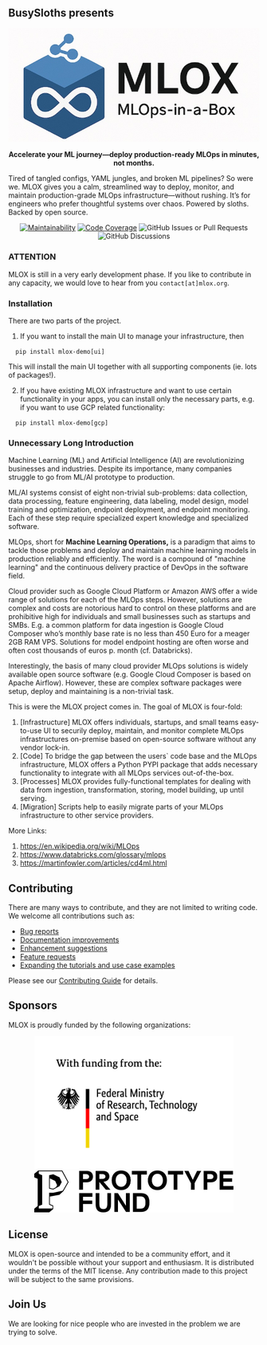 ## BusySloths presents
[![Logo](https://github.com/BusySloths/mlox/blob/main/mlox/resources/mlox_logo_wide.png?raw=true)](Logo)

<p align="center">
<strong>
Accelerate your ML journey—deploy production-ready MLOps in minutes, not months.
</strong>
</p>

Tired of tangled configs, YAML jungles, and broken ML pipelines? So were we.
MLOX gives you a calm, streamlined way to deploy, monitor, and maintain production-grade MLOps infrastructure—without rushing.
It’s for engineers who prefer thoughtful systems over chaos. Powered by sloths. Backed by open source.

<p align="center">
<a href="https://qlty.sh/gh/BusySloths/projects/mlox"><img src="https://qlty.sh/gh/BusySloths/projects/mlox/maintainability.svg" alt="Maintainability" /></a>
<a href="https://qlty.sh/gh/BusySloths/projects/mlox"><img src="https://qlty.sh/gh/BusySloths/projects/mlox/coverage.svg" alt="Code Coverage" /></a>
<img alt="GitHub Issues or Pull Requests" src="https://img.shields.io/github/issues/busysloths/mlox">
<img alt="GitHub Discussions" src="https://img.shields.io/github/discussions/busysloths/mlox">
</p>

### ATTENTION

MLOX is still in a very early development phase. If you like to contribute in any capacity, we would love to hear from you `contact[at]mlox.org`.


### Installation

There are two parts of the project.
1. If you want to install the main UI to manage your infrastructure, then
```
  pip install mlox-demo[ui]
```
This will install the main UI together with all supporting components (ie. lots of packages!).

2. If you have existing MLOX infrastructure and want to use certain functionality in your apps, you can install only the necessary parts, e.g. if you want to use GCP related functionality:
```
  pip install mlox-demo[gcp]
```


### Unnecessary Long Introduction

Machine Learning (ML) and Artificial Intelligence (AI) are revolutionizing businesses and industries. Despite its importance, many companies struggle to go from ML/AI prototype to production.

ML/AI systems consist of eight non-trivial sub-problems: data collection, data processing, feature engineering, data labeling, model design, model training and optimization, endpoint deployment, and endpoint monitoring. Each of these step require specialized expert knowledge and specialized software. 

MLOps, short for **Machine Learning Operations,** is a paradigm that aims to tackle those problems and deploy and maintain machine learning models in production reliably and efficiently. The word is a compound of "machine learning" and the continuous delivery practice of DevOps in the software field.

Cloud provider such as Google Cloud Platform or Amazon AWS offer a wide range of solutions for each of the MLOps steps. However, solutions are complex and costs are notorious hard to control on these platforms and are prohibitive high for individuals and small businesses such as startups and SMBs. E.g. a common platform for data ingestion is Google Cloud Composer who’s monthly base rate is no less than 450 Euro for a meager 2GB RAM VPS. Solutions for model endpoint hosting are often worse and often cost thousands of euros p. month (cf. Databricks).

Interestingly, the basis of many cloud provider MLOps solutions is widely available open source software (e.g. Google Cloud Composer is based on Apache Airflow). However, these are  complex software packages were setup, deploy and maintaining is a non-trivial task.

This is were the MLOX project comes in. The goal of MLOX is four-fold:

1. [Infrastructure] MLOX offers individuals, startups, and small teams easy-to-use UI to securily deploy, maintain, and monitor complete MLOps infrastructures on-premise based on open-source software without any vendor lock-in.
2. [Code] To bridge the gap between the users` code base and the MLOps infrastructure,  MLOX offers a Python PYPI package that adds necessary functionality to integrate with all MLOps services out-of-the-box. 
3. [Processes] MLOX provides fully-functional templates for dealing with data from ingestion, transformation, storing, model building, up until serving.
4. [Migration] Scripts help to easily migrate parts of your MLOps infrastructure to other service providers.

More Links:

1. https://en.wikipedia.org/wiki/MLOps
2. https://www.databricks.com/glossary/mlops
3. https://martinfowler.com/articles/cd4ml.html



## Contributing  
There are many ways to contribute, and they are not limited to writing code. We welcome all contributions such as:

- <a href="https://github.com/BusySloths/mlox/issues/new/choose">Bug reports</a>
- <a href="https://github.com/BusySloths/mlox/issues/new/choose">Documentation improvements</a>
- <a href="https://github.com/BusySloths/mlox/issues/new/choose">Enhancement suggestions</a>
- <a href="https://github.com/BusySloths/mlox/issues/new/choose">Feature requests</a>
- <a href="https://github.com/BusySloths/mlox/issues/new/choose">Expanding the tutorials and use case examples</a>

Please see our [Contributing Guide](CONTRIBUTING.md) for details.


## Sponsors

MLOX is proudly funded by the following organizations:

<p align="center">
<img src="https://github.com/BusySloths/mlox/blob/main/mlox/resources/BMFTR_logo.jpg?raw=true" alt="BMFTR" width="400px"/>
<img src="https://github.com/BusySloths/mlox/blob/main/mlox/resources/PrototypeFund_logo_dark.png?raw=true" alt="PrototypeFund" width="400px"/>
</p>



## License  

MLOX is open-source and intended to be a community effort, and it wouldn't be possible without your support and enthusiasm.
It is distributed under the terms of the MIT license. Any contribution made to this project will be subject to the same provisions.

## Join Us 

We are looking for nice people who are invested in the problem we are trying to solve. 